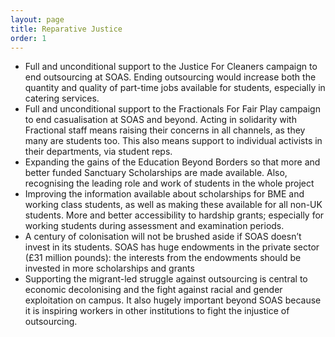 ```yaml
---
layout: page
title: Reparative Justice
order: 1
---
```

* Full and unconditional support to the Justice For Cleaners campaign to end outsourcing at SOAS. Ending outsourcing would increase both the quantity and quality of part-time jobs available for students, especially in catering services.
* Full and unconditional support to the Fractionals For Fair Play campaign to end casualisation at SOAS and beyond. Acting in solidarity with Fractional staff means raising their concerns in all channels, as they many are students too. This also means support to individual activists in their departments, via student reps.
* Expanding the gains of the Education Beyond Borders so that more and better funded Sanctuary Scholarships are made available. Also, recognising the leading role and work of students in the whole project
* Improving the information available about scholarships for BME and working class students, as well as making these available for all non-UK students.
More and better accessibility to hardship grants; especially for working students during assessment and examination periods.
* A century of colonisation will not be brushed aside if SOAS doesn’t invest in its students. SOAS has huge endowments in the private sector (£31 million pounds): the interests from the endowments should be invested in more scholarships and grants
* Supporting the migrant-led struggle against outsourcing is central to economic decolonising and the fight against racial and gender exploitation on campus. It also hugely important beyond SOAS because it is inspiring workers in other institutions to fight the injustice of outsourcing.
